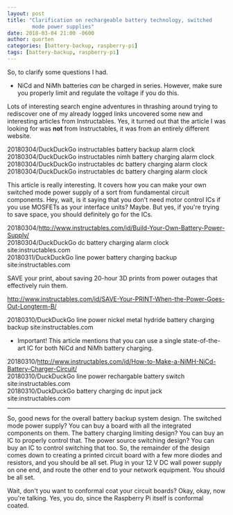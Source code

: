 ```yaml
---
layout: post
title: "Clarification on rechargeable battery technology, switched
        mode power supplies"
date: 2018-03-04 21:00 -0600
author: quorten
categories: [battery-backup, raspberry-pi]
tags: [battery-backup, raspberry-pi]
---
```


So, to clarify some questions I had.

* NiCd and NiMh batteries _can_ be charged in series.  However, make
  sure you properly limit and regulate the voltage if you do this.

Lots of interesting search engine adventures in thrashing around
trying to rediscover one of my already logged links uncovered some new
and interesting articles from Instructables.  Yes, it turned out that
the article I was looking for was **not** from Instructables, it was
from an entirely different website.

20180304/DuckDuckGo instructables battery backup alarm clock  
20180304/DuckDuckGo instructables nimh battery charging alarm clock  
20180304/DuckDuckGo instructables dc battery charging alarm clock  
20180304/DuckDuckGo instructables dc battery charging alarm clock

This article is really interesting.  It covers how you can make your
own switched mode power supply of a sort from fundamental circuit
components.  Hey, wait, is it saying that you don't need motor control
ICs if you use MOSFETs as your interface units?  Maybe.  But yes, if
you're trying to save space, you should definitely go for the ICs.

20180304/http://www.instructables.com/id/Build-Your-Own-Battery-Power-Supply/  
20180304/DuckDuckGo dc battery charging alarm clock site:instructables.com  
20180311/DuckDuckGo line power battery charging backup site:instructables.com

<!-- more -->

SAVE your print, about saving 20-hour 3D prints from power outages
that effectively ruin them.

http://www.instructables.com/id/SAVE-Your-PRINT-When-the-Power-Goes-Out-Longterm-B/

20180310/DuckDuckGo line power nickel metal hydride battery charging backup site:instructables.com

* Important!  This article mentions that you can use a single
  state-of-the-art IC for both NiCd and NiMh battery charging.

20180310/http://www.instructables.com/id/How-to-Make-a-NiMH-NiCd-Battery-Charger-Circuit/  
20180310/DuckDuckGo line power rechargable battery switch site:instructables.com  
20180310/DuckDuckGo battery charging dc input jack site:instructables.com

----------

So, good news for the overall battery backup system design.  The
switched mode power supply?  You can buy a board with all the
integrated components on them.  The battery charging limiting design?
You can buy an IC to properly control that.  The power source
switching design?  You can buy an IC to control switching that too.
So, the remainder of the design comes down to creating a printed
circuit board with a few more diodes and resistors, and you should be
all set.  Plug in your 12 V DC wall power supply on one end, and route
the other end to your network equipment.  You should be all set.

Wait, don't you want to conformal coat your circuit boards?  Okay,
okay, now you're talking.  Yes, you do, since the Raspberry Pi itself
is conformal coated.
